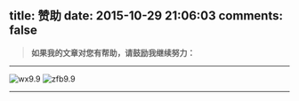 title: 赞助
date: 2015-10-29 21:06:03
comments: false
---
> **如果我的文章对您有帮助，请鼓励我继续努力：**

---
![wx9.9](/images/IMG_1533.JPG)	![zfb9.9](/images/IMG_1534.JPG)

---
